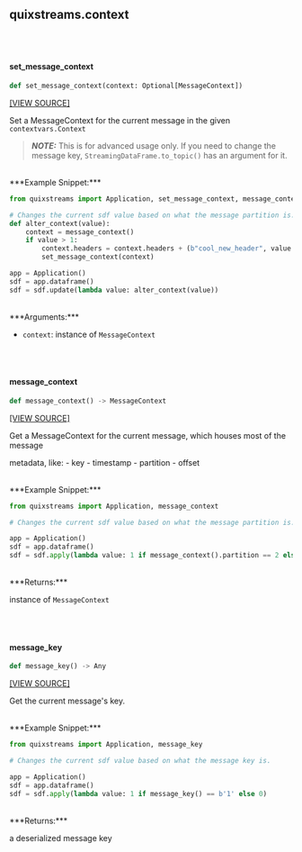 <a id="quixstreams.context"></a>

## quixstreams.context

<a id="quixstreams.context.set_message_context"></a>

<br><br>

#### set\_message\_context

```python
def set_message_context(context: Optional[MessageContext])
```

[[VIEW SOURCE]](https://github.com/quixio/quix-streams/blob/87e6022cb9ce3e82a7922f619001e1b503930026/quixstreams/context.py#L22)

Set a MessageContext for the current message in the given `contextvars.Context`

>***NOTE:*** This is for advanced usage only. If you need to change the message key,
`StreamingDataFrame.to_topic()` has an argument for it.



<br>
***Example Snippet:***

```python
from quixstreams import Application, set_message_context, message_context

# Changes the current sdf value based on what the message partition is.
def alter_context(value):
    context = message_context()
    if value > 1:
        context.headers = context.headers + (b"cool_new_header", value.encode())
        set_message_context(context)

app = Application()
sdf = app.dataframe()
sdf = sdf.update(lambda value: alter_context(value))
```


<br>
***Arguments:***

- `context`: instance of `MessageContext`

<a id="quixstreams.context.message_context"></a>

<br><br>

#### message\_context

```python
def message_context() -> MessageContext
```

[[VIEW SOURCE]](https://github.com/quixio/quix-streams/blob/87e6022cb9ce3e82a7922f619001e1b503930026/quixstreams/context.py#L53)

Get a MessageContext for the current message, which houses most of the message

metadata, like:
    - key
    - timestamp
    - partition
    - offset



<br>
***Example Snippet:***

```python
from quixstreams import Application, message_context

# Changes the current sdf value based on what the message partition is.

app = Application()
sdf = app.dataframe()
sdf = sdf.apply(lambda value: 1 if message_context().partition == 2 else 0)
```


<br>
***Returns:***

instance of `MessageContext`

<a id="quixstreams.context.message_key"></a>

<br><br>

#### message\_key

```python
def message_key() -> Any
```

[[VIEW SOURCE]](https://github.com/quixio/quix-streams/blob/87e6022cb9ce3e82a7922f619001e1b503930026/quixstreams/context.py#L84)

Get the current message's key.


<br>
***Example Snippet:***

```python
from quixstreams import Application, message_key

# Changes the current sdf value based on what the message key is.

app = Application()
sdf = app.dataframe()
sdf = sdf.apply(lambda value: 1 if message_key() == b'1' else 0)
```


<br>
***Returns:***

a deserialized message key

